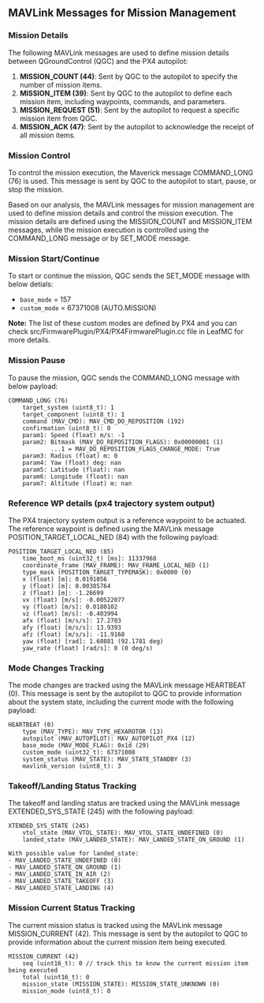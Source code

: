 ## MAVLink Messages for Mission Management

### Mission Details

The following MAVLink messages are used to define mission details between QGroundControl (QGC) and the PX4 autopilot:

1. **MISSION_COUNT (44)**: Sent by QGC to the autopilot to specify the number of mission items.
2. **MISSION_ITEM (39)**: Sent by QGC to the autopilot to define each mission item, including waypoints, commands, and parameters.
3. **MISSION_REQUEST (51)**: Sent by the autopilot to request a specific mission item from QGC.
4. **MISSION_ACK (47)**: Sent by the autopilot to acknowledge the receipt of all mission items.

### Mission Control

To control the mission execution, the Maverick message COMMAND_LONG (76) is used. This message is sent by QGC to the autopilot to start, pause, or stop the mission.

Based on our analysis, the MAVLink messages for mission management are used to define mission details and control the mission execution. The mission details are defined using the MISSION_COUNT and MISSION_ITEM messages, while the mission execution is controlled using the COMMAND_LONG message or by SET_MODE message.

### Mission Start/Continue

To start or continue the mission, QGC sends the SET_MODE message with below detials:
- `base_mode` = 157
- `custom_mode` = 67371008 (AUTO.MISSION)

**Note:** The list of these custom modes are defined by PX4 and you can check src/FirmwarePlugin/PX4/PX4FirmwarePlugin.cc file in LeafMC for more details.

### Mission Pause

To pause the mission, QGC sends the COMMAND_LONG message with below payload:

    COMMAND_LONG (76)
        target_system (uint8_t): 1
        target_component (uint8_t): 1
        command (MAV_CMD): MAV_CMD_DO_REPOSITION (192)
        confirmation (uint8_t): 0
        param1: Speed (float) m/s: -1
        param2: Bitmask (MAV_DO_REPOSITION_FLAGS): 0x00000001 (1)
                ...1 = MAV_DO_REPOSITION_FLAGS_CHANGE_MODE: True
        param3: Radius (float) m: 0
        param4: Yaw (float) deg: nan
        param5: Latitude (float): nan
        param6: Longitude (float): nan
        param7: Altitude (float) m: nan

### Reference WP details (px4 trajectory system output)

The PX4 trajectory system output is a reference waypoint to be actuated. The reference waypoint is defined using the MAVLink message POSITION_TARGET_LOCAL_NED (84) with the following payload:

    POSITION_TARGET_LOCAL_NED (85)
        time_boot_ms (uint32_t) [ms]: 11337968
        coordinate_frame (MAV_FRAME): MAV_FRAME_LOCAL_NED (1)
        type_mask (POSITION_TARGET_TYPEMASK): 0x0000 (0)
        x (float) [m]: 0.0191056
        y (float) [m]: 0.00385764
        z (float) [m]: -1.26699
        vx (float) [m/s]: -0.00522077
        vy (float) [m/s]: 0.0180102
        vz (float) [m/s]: -0.403994
        afx (float) [m/s/s]: 17.2703
        afy (float) [m/s/s]: 13.9393
        afz (float) [m/s/s]: -11.9168
        yaw (float) [rad]: 1.60881 (92.1781 deg)
        yaw_rate (float) [rad/s]: 0 (0 deg/s)


### Mode Changes Tracking

The mode changes are tracked using the MAVLink message HEARTBEAT (0). This message is sent by the autopilot to QGC to provide information about the system state, including the current mode with the following payload:

    HEARTBEAT (0)
        type (MAV_TYPE): MAV_TYPE_HEXAROTOR (13)
        autopilot (MAV_AUTOPILOT): MAV_AUTOPILOT_PX4 (12)
        base_mode (MAV_MODE_FLAG): 0x1d (29)
        custom_mode (uint32_t): 67371008
        system_status (MAV_STATE): MAV_STATE_STANDBY (3)
        mavlink_version (uint8_t): 3


### Takeoff/Landing Status Tracking

The takeoff and landing status are tracked using the MAVLink message EXTENDED_SYS_STATE (245) with the following payload:

    XTENDED_SYS_STATE (245)
        vtol_state (MAV_VTOL_STATE): MAV_VTOL_STATE_UNDEFINED (0)
        landed_state (MAV_LANDED_STATE): MAV_LANDED_STATE_ON_GROUND (1)

    With possible value for landed_state:
    - MAV_LANDED_STATE_UNDEFINED (0)
    - MAV_LANDED_STATE_ON_GROUND (1)
    - MAV_LANDED_STATE_IN_AIR (2)
    - MAV_LANDED_STATE_TAKEOFF (3)
    - MAV_LANDED_STATE_LANDING (4)

### Mission Current Status Tracking

The current mission status is tracked using the MAVLink message MISSION_CURRENT (42). This message is sent by the autopilot to QGC to provide information about the current mission item being executed.

    MISSION_CURRENT (42)
        seq (uint16_t): 0 // track this to know the current mission item being executed
        total (uint16_t): 0
        mission_state (MISSION_STATE): MISSION_STATE_UNKNOWN (0)
        mission_mode (uint8_t): 0

